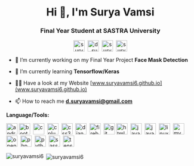 <h1 align="center">Hi 👋, I'm Surya Vamsi</h1>
<h3 align="center">Final Year Student at SASTRA University</h3>
<p align="center">
<a href="https://dev.to/suryavamsi6" target="blank"><img align="center" src="https://cdn.jsdelivr.net/npm/simple-icons@3.0.1/icons/dev-dot-to.svg" alt="suryavamsi6" height="30" width="30" /></a>&nbsp;
<a href="https://twitter.com/d_suryavamsi" target="blank"><img align="center" src="https://cdn.jsdelivr.net/npm/simple-icons@3.0.1/icons/twitter.svg" alt="d_suryavamsi" height="30" width="30" /></a>&nbsp;
<a href="https://linkedin.com/in/surya-vamsi-d-78bb58111" target="blank"><img align="center" src="https://cdn.jsdelivr.net/npm/simple-icons@3.0.1/icons/linkedin.svg" alt="surya-vamsi-d-78bb58111" height="30" width="30" /></a>&nbsp;
<a href="https://www.reddit.com/user/suryavamsi06" targe="blank"><img align="center" src='https://cdn.jsdelivr.net/npm/simple-icons@3.0.1/icons/reddit.svg' alt='suryavamsi06' height='30' width="30"></a>
</p>

- 🔭 I’m currently working on my Final Year Project **Face Mask Detection**

- 🌱 I’m currently learning **Tensorflow/Keras**

- 👨‍💻 Have a look at my Website [www.suryavamsi6.github.io](www.suryavamsi6.github.io)

- 📫 How to reach me **d.suryavamsi@gmail.com**

**Language/Tools:**
<!-- BLOG-POST-LIST:START -->
<!-- BLOG-POST-LIST:END -->

<p align="left"><img src="https://devicons.github.io/devicon/devicon.git/icons/android/android-original-wordmark.svg" alt="android" height="30" width="30"/> <img src="https://devicons.github.io/devicon/devicon.git/icons/bootstrap/bootstrap-plain.svg" alt="bootstrap"  height="30" width="30"/>&nbsp; <img src="https://devicons.github.io/devicon/devicon.git/icons/c/c-original.svg" alt="c"  height="30" width="30"/> &nbsp;<img src="https://devicons.github.io/devicon/devicon.git/icons/cplusplus/cplusplus-original.svg" alt="cplusplus"  height="30" width="30"/>&nbsp; <img src="https://devicons.github.io/devicon/devicon.git/icons/css3/css3-original-wordmark.svg" alt="css3"  height="30" width="30"/>&nbsp; <img src="https://devicons.github.io/devicon/devicon.git/icons/django/django-original.svg" alt="django"  height="30" width="30"/>&nbsp; <img src="https://www.vectorlogo.zone/logos/firebase/firebase-icon.svg" alt="firebase"  height="30" width="30"/>&nbsp; <img src="https://www.vectorlogo.zone/logos/git-scm/git-scm-icon.svg" alt="git"  height="30" width="30"/> <img src="https://devicons.github.io/devicon/devicon.git/icons/html5/html5-original-wordmark.svg" alt="html5"  height="30" width="30"/> &nbsp;<img src="https://devicons.github.io/devicon/devicon.git/icons/java/java-original-wordmark.svg" alt="java"  height="30" width="30"/> &nbsp;<img src="https://devicons.github.io/devicon/devicon.git/icons/javascript/javascript-original.svg" alt="javascript"  height="30" width="30"/>&nbsp; <img src="https://devicons.github.io/devicon/devicon.git/icons/linux/linux-original.svg" alt="linux"  height="30" width="30"/>&nbsp; <img src="https://devicons.github.io/devicon/devicon.git/icons/mysql/mysql-original-wordmark.svg" alt="mysql" height="30" width="30"/> &nbsp;<img src="https://www.vectorlogo.zone/logos/opencv/opencv-icon.svg" alt="opencv"  height="30" width="30"/>&nbsp; <img src="https://devicons.github.io/devicon/devicon.git/icons/php/php-original.svg" alt="php" height="30" width="30"/>&nbsp; <img src="https://devicons.github.io/devicon/devicon.git/icons/python/python-original.svg" alt="python"  height="30" width="30"/>&nbsp; <img src="https://devicons.github.io/devicon/devicon.git/icons/sass/sass-original.svg" alt="sass"  height="30" width="30"/> &nbsp;<img src="https://www.vectorlogo.zone/logos/tensorflow/tensorflow-icon.svg" alt="tensorflow"  height="30" width="30"/></p><p><img align="left" src="https://github-readme-stats.vercel.app/api/top-langs/?username=suryavamsi6&hide=html&theme=dracula" alt="suryavamsi6" /></p>

<p>&nbsp;<img align="center" src="https://github-readme-stats.vercel.app/api?username=suryavamsi6&show_icons=true&theme=dracula" alt="suryavamsi6" /></p>


